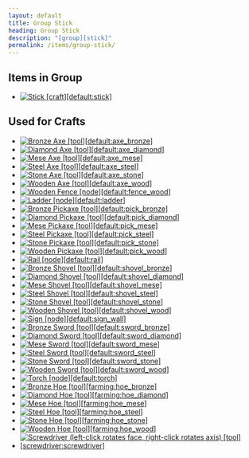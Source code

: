 ```yaml
---
layout: default
title: Group Stick
heading: Group Stick
description: "[group][stick]"
permalink: /items/group-stick/
---
```



## Items in Group

<ul class="list-items">
    <li><a href="{{site.baseurl}}/items/default-stick/"><img src="{{site.baseurl}}/assets/img/items/textures/default_stick.png" data-toggle="tooltip" title="Stick [craft][default:stick]"></a></li>
</ul>


## Used for Crafts

<ul class="list-items">
    <li><a href="{{site.baseurl}}/items/default-axe-bronze/"><img src="{{site.baseurl}}/assets/img/items/textures/default_tool_bronzeaxe.png" data-toggle="tooltip" title="Bronze Axe [tool][default:axe_bronze]"></a></li>
    <li><a href="{{site.baseurl}}/items/default-axe-diamond/"><img src="{{site.baseurl}}/assets/img/items/textures/default_tool_diamondaxe.png" data-toggle="tooltip" title="Diamond Axe [tool][default:axe_diamond]"></a></li>
    <li><a href="{{site.baseurl}}/items/default-axe-mese/"><img src="{{site.baseurl}}/assets/img/items/textures/default_tool_meseaxe.png" data-toggle="tooltip" title="Mese Axe [tool][default:axe_mese]"></a></li>
    <li><a href="{{site.baseurl}}/items/default-axe-steel/"><img src="{{site.baseurl}}/assets/img/items/textures/default_tool_steelaxe.png" data-toggle="tooltip" title="Steel Axe [tool][default:axe_steel]"></a></li>
    <li><a href="{{site.baseurl}}/items/default-axe-stone/"><img src="{{site.baseurl}}/assets/img/items/textures/default_tool_stoneaxe.png" data-toggle="tooltip" title="Stone Axe [tool][default:axe_stone]"></a></li>
    <li><a href="{{site.baseurl}}/items/default-axe-wood/"><img src="{{site.baseurl}}/assets/img/items/textures/default_tool_woodaxe.png" data-toggle="tooltip" title="Wooden Axe [tool][default:axe_wood]"></a></li>
    <li><a href="{{site.baseurl}}/items/default-fence-wood/"><img src="{{site.baseurl}}/assets/img/items/itemcubes/default_fence_wood.png" data-toggle="tooltip" title="Wooden Fence [node][default:fence_wood]"></a></li>
    <li><a href="{{site.baseurl}}/items/default-ladder/"><img src="{{site.baseurl}}/assets/img/items/itemcubes/default_ladder.png" data-toggle="tooltip" title="Ladder [node][default:ladder]"></a></li>
    <li><a href="{{site.baseurl}}/items/default-pick-bronze/"><img src="{{site.baseurl}}/assets/img/items/textures/default_tool_bronzepick.png" data-toggle="tooltip" title="Bronze Pickaxe [tool][default:pick_bronze]"></a></li>
    <li><a href="{{site.baseurl}}/items/default-pick-diamond/"><img src="{{site.baseurl}}/assets/img/items/textures/default_tool_diamondpick.png" data-toggle="tooltip" title="Diamond Pickaxe [tool][default:pick_diamond]"></a></li>
    <li><a href="{{site.baseurl}}/items/default-pick-mese/"><img src="{{site.baseurl}}/assets/img/items/textures/default_tool_mesepick.png" data-toggle="tooltip" title="Mese Pickaxe [tool][default:pick_mese]"></a></li>
    <li><a href="{{site.baseurl}}/items/default-pick-steel/"><img src="{{site.baseurl}}/assets/img/items/textures/default_tool_steelpick.png" data-toggle="tooltip" title="Steel Pickaxe [tool][default:pick_steel]"></a></li>
    <li><a href="{{site.baseurl}}/items/default-pick-stone/"><img src="{{site.baseurl}}/assets/img/items/textures/default_tool_stonepick.png" data-toggle="tooltip" title="Stone Pickaxe [tool][default:pick_stone]"></a></li>
    <li><a href="{{site.baseurl}}/items/default-pick-wood/"><img src="{{site.baseurl}}/assets/img/items/textures/default_tool_woodpick.png" data-toggle="tooltip" title="Wooden Pickaxe [tool][default:pick_wood]"></a></li>
    <li><a href="{{site.baseurl}}/items/default-rail/"><img src="{{site.baseurl}}/assets/img/items/itemcubes/default_rail.png" data-toggle="tooltip" title="Rail [node][default:rail]"></a></li>
    <li><a href="{{site.baseurl}}/items/default-shovel-bronze/"><img src="{{site.baseurl}}/assets/img/items/textures/default_tool_bronzeshovel.png" data-toggle="tooltip" title="Bronze Shovel [tool][default:shovel_bronze]"></a></li>
    <li><a href="{{site.baseurl}}/items/default-shovel-diamond/"><img src="{{site.baseurl}}/assets/img/items/textures/default_tool_diamondshovel.png" data-toggle="tooltip" title="Diamond Shovel [tool][default:shovel_diamond]"></a></li>
    <li><a href="{{site.baseurl}}/items/default-shovel-mese/"><img src="{{site.baseurl}}/assets/img/items/textures/default_tool_meseshovel.png" data-toggle="tooltip" title="Mese Shovel [tool][default:shovel_mese]"></a></li>
    <li><a href="{{site.baseurl}}/items/default-shovel-steel/"><img src="{{site.baseurl}}/assets/img/items/textures/default_tool_steelshovel.png" data-toggle="tooltip" title="Steel Shovel [tool][default:shovel_steel]"></a></li>
    <li><a href="{{site.baseurl}}/items/default-shovel-stone/"><img src="{{site.baseurl}}/assets/img/items/textures/default_tool_stoneshovel.png" data-toggle="tooltip" title="Stone Shovel [tool][default:shovel_stone]"></a></li>
    <li><a href="{{site.baseurl}}/items/default-shovel-wood/"><img src="{{site.baseurl}}/assets/img/items/textures/default_tool_woodshovel.png" data-toggle="tooltip" title="Wooden Shovel [tool][default:shovel_wood]"></a></li>
    <li><a href="{{site.baseurl}}/items/default-sign-wall/"><img src="{{site.baseurl}}/assets/img/items/itemcubes/default_sign_wall.png" data-toggle="tooltip" title="Sign [node][default:sign_wall]"></a></li>
    <li><a href="{{site.baseurl}}/items/default-sword-bronze/"><img src="{{site.baseurl}}/assets/img/items/textures/default_tool_bronzesword.png" data-toggle="tooltip" title="Bronze Sword [tool][default:sword_bronze]"></a></li>
    <li><a href="{{site.baseurl}}/items/default-sword-diamond/"><img src="{{site.baseurl}}/assets/img/items/textures/default_tool_diamondsword.png" data-toggle="tooltip" title="Diamond Sword [tool][default:sword_diamond]"></a></li>
    <li><a href="{{site.baseurl}}/items/default-sword-mese/"><img src="{{site.baseurl}}/assets/img/items/textures/default_tool_mesesword.png" data-toggle="tooltip" title="Mese Sword [tool][default:sword_mese]"></a></li>
    <li><a href="{{site.baseurl}}/items/default-sword-steel/"><img src="{{site.baseurl}}/assets/img/items/textures/default_tool_steelsword.png" data-toggle="tooltip" title="Steel Sword [tool][default:sword_steel]"></a></li>
    <li><a href="{{site.baseurl}}/items/default-sword-stone/"><img src="{{site.baseurl}}/assets/img/items/textures/default_tool_stonesword.png" data-toggle="tooltip" title="Stone Sword [tool][default:sword_stone]"></a></li>
    <li><a href="{{site.baseurl}}/items/default-sword-wood/"><img src="{{site.baseurl}}/assets/img/items/textures/default_tool_woodsword.png" data-toggle="tooltip" title="Wooden Sword [tool][default:sword_wood]"></a></li>
    <li><a href="{{site.baseurl}}/items/default-torch/"><img src="{{site.baseurl}}/assets/img/items/itemcubes/default_torch.png" data-toggle="tooltip" title="Torch [node][default:torch]"></a></li>
    <li><a href="{{site.baseurl}}/items/farming-hoe-bronze/"><img src="{{site.baseurl}}/assets/img/items/textures/farming_tool_bronzehoe.png" data-toggle="tooltip" title="Bronze Hoe [tool][farming:hoe_bronze]"></a></li>
    <li><a href="{{site.baseurl}}/items/farming-hoe-diamond/"><img src="{{site.baseurl}}/assets/img/items/textures/farming_tool_diamondhoe.png" data-toggle="tooltip" title="Diamond Hoe [tool][farming:hoe_diamond]"></a></li>
    <li><a href="{{site.baseurl}}/items/farming-hoe-mese/"><img src="{{site.baseurl}}/assets/img/items/textures/farming_tool_mesehoe.png" data-toggle="tooltip" title="Mese Hoe [tool][farming:hoe_mese]"></a></li>
    <li><a href="{{site.baseurl}}/items/farming-hoe-steel/"><img src="{{site.baseurl}}/assets/img/items/textures/farming_tool_steelhoe.png" data-toggle="tooltip" title="Steel Hoe [tool][farming:hoe_steel]"></a></li>
    <li><a href="{{site.baseurl}}/items/farming-hoe-stone/"><img src="{{site.baseurl}}/assets/img/items/textures/farming_tool_stonehoe.png" data-toggle="tooltip" title="Stone Hoe [tool][farming:hoe_stone]"></a></li>
    <li><a href="{{site.baseurl}}/items/farming-hoe-wood/"><img src="{{site.baseurl}}/assets/img/items/textures/farming_tool_woodhoe.png" data-toggle="tooltip" title="Wooden Hoe [tool][farming:hoe_wood]"></a></li>
    <li><a href="{{site.baseurl}}/items/screwdriver-screwdriver/"><img src="{{site.baseurl}}/assets/img/items/textures/screwdriver.png" data-toggle="tooltip" title="Screwdriver (left-click rotates face, right-click rotates axis) [tool][screwdriver:screwdriver]"></a></li>
</ul>